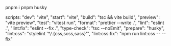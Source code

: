 pnpm i
pnpm husky

scripts:
"dev": "vite",
"start": "vite",
"build": "tsc && vite build",
"preview": "vite preview",
"test": "vitest run",
"format": "prettier --write .",
"lint": "eslint .",
"lint:fix": "eslint --fix .",
"type-check": "tsc --noEmit",
"prepare": "husky",
"lint:css": "stylelint '\*_/_.{css,scss,sass}'",
"lint:css:fix": "npm run lint:css -- --fix"
